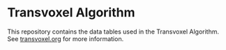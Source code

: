 # Transvoxel Algorithm

This repository contains the data tables used in the Transvoxel Algorithm.
See [transvoxel.org](https://transvoxel.org/) for more information.
